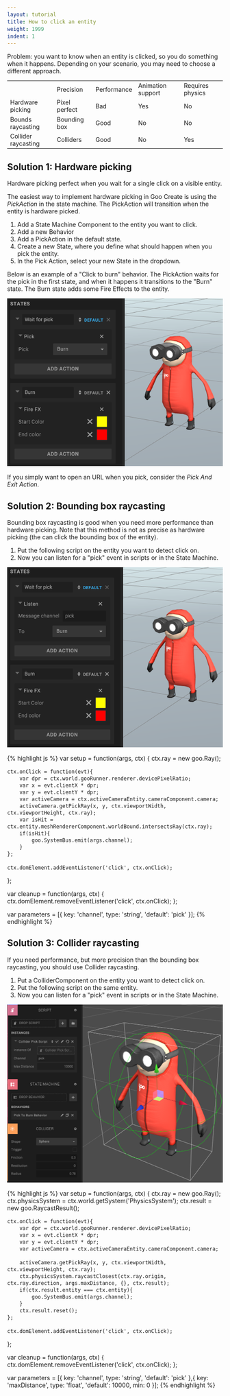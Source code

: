 ```yaml
---
layout: tutorial
title: How to click an entity
weight: 1999
indent: 1
---
```

Problem: you want to know when an entity is clicked, so you do something when it happens. Depending on your scenario, you may need to choose a different approach.

<table class="table table-bordered">
<tbody>
<tr>
    <td></td>
    <td>Precision</td>
    <td>Performance</td>
    <td>Animation support</td>
    <td>Requires physics</td>
</tr>
<tr>
    <td>Hardware picking</td>
    <td>Pixel perfect</td>
    <td>Bad</td>
    <td>Yes</td>
    <td>No</td>
</tr>
<tr>
    <td>Bounds raycasting</td>
    <td>Bounding box</td>
    <td>Good</td>
    <td>No</td>
    <td>No</td>
</tr>
<tr>
    <td>Collider raycasting</td>
    <td>Colliders</td>
    <td>Good</td>
    <td>No</td>
    <td>Yes</td>
</tr>
</tbody>
</table>

## Solution 1: Hardware picking

Hardware picking perfect when you wait for a single click on a visible entity.

The easiest way to implement hardware picking in Goo Create is using the *PickAction* in the state machine. The PickAction will transition when the entity is hardware picked.

1. Add a State Machine Component to the entity you want to click.
2. Add a new Behavior
3. Add a PickAction in the default state.
4. Create a new State, where you define what should happen when you pick the entity.
5. In the Pick Action, select your new State in the dropdown.

Below is an example of a "Click to burn" behavior. The PickAction waits for the pick in the first state, and when it happens it transitions to the "Burn" state. The Burn state adds some Fire Effects to the entity.

![PickAction](pick-action.png)

If you simply want to open an URL when you pick, consider the *Pick And Exit Action*.


## Solution 2: Bounding box raycasting

Bounding box raycasting is good when you need more performance than hardware picking. Note that this method is not as precise as hardware picking (the can click the bounding box of the entity).

1. Put the following script on the entity you want to detect click on.
2. Now you can listen for a "pick" event in scripts or in the State Machine.

![PickAction](pick-listen.png)

{% highlight js %}
var setup = function(args, ctx) {
    ctx.ray = new goo.Ray();

    ctx.onClick = function(evt){
        var dpr = ctx.world.gooRunner.renderer.devicePixelRatio;
        var x = evt.clientX * dpr;
        var y = evt.clientY * dpr;
        var activeCamera = ctx.activeCameraEntity.cameraComponent.camera;
        activeCamera.getPickRay(x, y, ctx.viewportWidth, ctx.viewportHeight, ctx.ray);
        var isHit = ctx.entity.meshRendererComponent.worldBound.intersectsRay(ctx.ray);
        if(isHit){
            goo.SystemBus.emit(args.channel);
        }
    };
    
    ctx.domElement.addEventListener('click', ctx.onClick);
};

var cleanup = function(args, ctx) {
    ctx.domElement.removeEventListener('click', ctx.onClick);
};

var parameters = [{
    key: 'channel',
    type: 'string',
    'default': 'pick'
}];
{% endhighlight %}


## Solution 3: Collider raycasting

If you need performance, but more precision than the bounding box raycasting, you should use Collider raycasting.

1. Put a ColliderComponent on the entity you want to detect click on.
2. Put the following script on the same entity.
3. Now you can listen for a "pick" event in scripts or in the State Machine.

![PickAction](collider-pick.png)

{% highlight js %}
var setup = function(args, ctx) {
    ctx.ray = new goo.Ray();
    ctx.physicsSystem = ctx.world.getSystem('PhysicsSystem');
    ctx.result = new goo.RaycastResult();

    ctx.onClick = function(evt){
        var dpr = ctx.world.gooRunner.renderer.devicePixelRatio;
        var x = evt.clientX * dpr;
        var y = evt.clientY * dpr;
        var activeCamera = ctx.activeCameraEntity.cameraComponent.camera;

        activeCamera.getPickRay(x, y, ctx.viewportWidth, ctx.viewportHeight, ctx.ray);
        ctx.physicsSystem.raycastClosest(ctx.ray.origin, ctx.ray.direction, args.maxDistance, {}, ctx.result);
        if(ctx.result.entity === ctx.entity){
            goo.SystemBus.emit(args.channel);
        }
        ctx.result.reset();
    };
    
    ctx.domElement.addEventListener('click', ctx.onClick);
};

var cleanup = function(args, ctx) {
    ctx.domElement.removeEventListener('click', ctx.onClick);
};

var parameters = [{
    key: 'channel',
    type: 'string',
    'default': 'pick'
},{
    key: 'maxDistance',
    type: 'float',
    'default': 10000,
    min: 0
}];
{% endhighlight %}